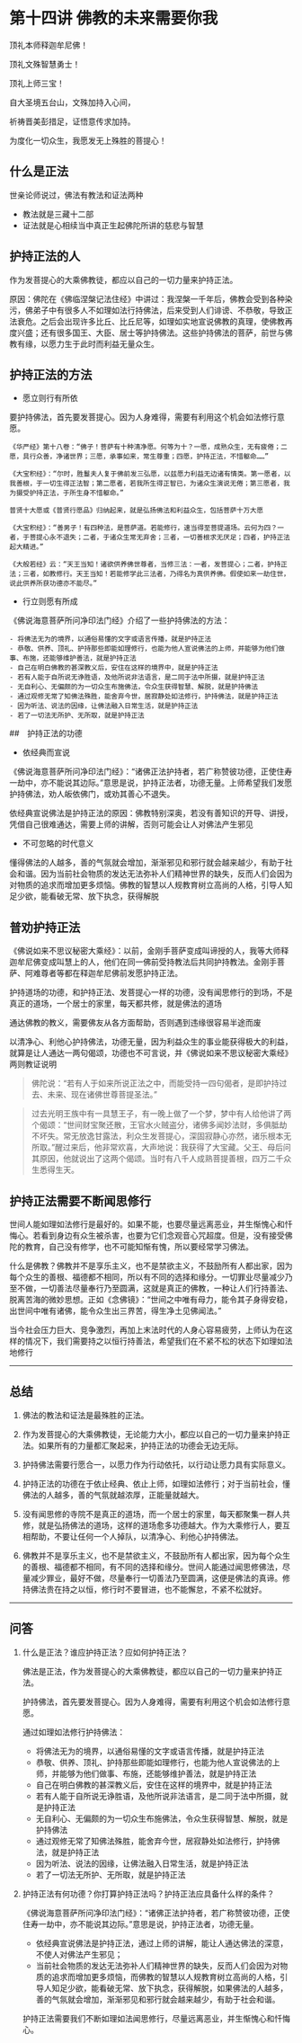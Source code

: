 # 第十四讲 佛教的未来需要你我

顶礼本师释迦牟尼佛！

顶礼文殊智慧勇士！

顶礼上师三宝！

自大圣境五台山，文殊加持入心间，

祈祷晋美彭措足，证悟意传求加持。

为度化一切众生，我愿发无上殊胜的菩提心！

## 什么是正法

世亲论师说过，佛法有教法和证法两种

- 教法就是三藏十二部
- 证法就是心相续当中真正生起佛陀所讲的慈悲与智慧


## 护持正法的人

作为发菩提心的大乘佛教徒，都应以自己的一切力量来护持正法。

原因：佛陀在《佛临涅槃记法住经》中讲过：我涅槃一千年后，佛教会受到各种染污，佛弟子中有很多人不如理如法行持佛法，后来受到人们诽谤、不恭敬，导致正法衰危。之后会出现许多比丘、比丘尼等，如理如实地宣说佛教的真理，使佛教再度兴盛；还有很多国王、大臣、居士等护持佛法。这些护持佛法的菩萨，前世与佛教有缘，以愿力生于此时而利益无量众生。

## 护持正法的方法

- 愿立则行有所依

要护持佛法，首先要发菩提心。因为人身难得，需要有利用这个机会如法修行意愿。

    《华严经》第十八卷：“佛子！菩萨有十种清净愿。何等为十？一愿，成熟众生，无有疲倦；二愿，具行众善，净诸世界；三愿，承事如来，常生尊重；四愿，护持正法，不惜躯命……”
    
    《大宝积经》：“尔时，胜鬘夫人复于佛前发三弘愿，以兹愿力利益无边诸有情类。第一愿者，以我善根，于一切生得正法智；第二愿者，若我所生得正智已，为诸众生演说无倦；第三愿者，我为摄受护持正法，于所生身不惜躯命。”
    
    普贤十大愿或《普贤行愿品》归纳起来，就是弘扬佛法和利益众生，包括菩萨十万大愿
    
    《大宝积经》：“善男子！有四种法，是菩萨道。若能修行，速当得至菩提道场。云何为四？一者，于菩提心永不退失；二者，于诸众生常无弃舍；三者，一切善根求无厌足；四者，护持正法起大精进。”
    
    《大般若经》云：“天王当知！诸欲供养佛世尊者，当修三法：一者，发菩提心；二者，护持正法；三者，如教修行。天王当知！若能修学此三法者，乃得名为真供养佛。假使如来一劫住世，说此供养所获功德亦不能尽。”

- 行立则愿有所成

《佛说海意菩萨所问净印法门经》介绍了一些护持佛法的方法：

    - 将佛法无为的境界，以通俗易懂的文字或语言传播，就是护持正法
    - 恭敬、供养、顶礼、护持那些即能如理修行，也能为他人宣说佛法的上师，并能够为他们做事、布施，还能够维护善法，就是护持正法
    - 自己在明白佛教的甚深教义后，安住在这样的境界中，就是护持正法
    - 若有人能于自所说无诤胜语，及他所说非法语言，是二同于法中所摄，就是护持正法
    - 无自利心、无偏颇的为一切众生布施佛法，令众生获得智慧、解脱，就是护持佛法
    - 通过观修无常了知佛法殊胜，能舍弃今世，居寂静处如法修行，护持佛法，就是护持正法
    - 因为听法、说法的因缘，让佛法融入日常生活，就是护持正法
    - 若了一切法无所护、无所取，就是护持正法
    
##　护持正法的功德

- 依经典而宣说

《佛说海意菩萨所问净印法门经》：“诸佛正法护持者，若广称赞彼功德，正使住寿一劫中，亦不能说其边际。”意思是说，护持正法者，功德无量。上师希望我们发愿护持佛法，劝人皈依佛门，或劝其善心不退失。

依经典宣说佛法是护持正法的原因：佛教特别深奥，若没有善知识的开导、讲授，凭借自己很难通达，需要上师的讲解，否则可能会让人对佛法产生邪见

- 不可忽略的时代意义

懂得佛法的人越多，善的气氛就会增加，渐渐邪见和邪行就会越来越少，有助于社会和谐。因为当前社会物质的发达无法弥补人们精神世界的缺失，反而人们会因为对物质的追求而增加更多烦恼。佛教的智慧以人规教育树立高尚的人格，引导人知足少欲，能看破无常、放下执念，获得解脱

## 普劝护持正法

《佛说如来不思议秘密大乘经》：以前，金刚手菩萨变成叫谛授的人，我等大师释迦牟尼佛变成叫慧上的人，他们在同一佛前受持教法后共同护持教法。金刚手菩萨、阿难尊者等都在释迦牟尼佛前发愿护持正法。

护持道场的功德，和护持正法、发菩提心一样的功德，没有闻思修行的到场，不是真正的道场，一个居士的家里，每天都共修，就是佛法的道场

通达佛教的教义，需要佛友从各方面帮助，否则遇到违缘很容易半途而废

以清净心、利他心护持佛法，功德无量，因为利益众生的事业能获得极大的利益，就算是让人通达一两句偈颂，功德也不可言说，并《佛说如来不思议秘密大乘经》两则教证说明

>佛陀说：“若有人于如来所说正法之中，而能受持一四句偈者，是即护持过去、未来、现在诸佛世尊菩提圣法。”

> 过去光明王族中有一具慧王子，有一晚上做了一个梦，梦中有人给他讲了两个偈颂：“世间财宝聚还散，王官水火贼盗分，诸佛多闻妙法财，多俱胝劫不坏失。常无放逸甘露法，利众生发菩提心，深固寂静心亦然，诸乐根本无所取。”醒过来后，他非常欢喜，大声地说：我获得了大宝藏。父王、母后问其原因，他就说出了这两个偈颂。当时有八千人成熟菩提善根，四万二千众生悉得生天。

## 护持正法需要不断闻思修行

世间人能如理如法修行是最好的。如果不能，也要尽量远离恶业，并生惭愧心和忏悔心。若看到身边有众生被杀害，也要为它们念观音心咒超度。但是，没有接受佛陀的教育，自己没有修学，也不可能知惭有愧，所以要经常学习佛法。

什么是佛教？佛教并不是享乐主义，也不是禁欲主义，不鼓励所有人都出家，因为每个众生的善根、福德都不相同，所以有不同的选择和缘分。一切罪业尽量减少乃至不做，一切善法尽量奉行乃至圆满，这就是真正的佛教，一种让人们行持善法、脱离苦海的微妙思想。正如《念佛镜》：“世间之中唯有母力，能令其子身得安稳，出世间中唯有诸佛，能令众生出三界苦，得生净土见佛闻法。”

当今社会压力巨大、竞争激烈，再加上末法时代的人身心容易疲劳，上师认为在这样的情况下，我们需要持之以恒行持善法，希望我们在不紧不松的状态下如理如法地修行

----------------------------------------------------------------
## 总结

1. 佛法的教法和证法是最殊胜的正法。

2. 作为发菩提心的大乘佛教徒，无论能力大小，都应以自己的一切力量来护持正法。如果所有的力量都汇聚起来，护持正法的功德会无边无际。

3. 护持佛法需要行愿合一，以愿力作为行动依托，以行动让愿力具有实际意义。

4. 护持正法的功德在于依止经典、依止上师，如理如法修行；对于当前社会，懂佛法的人越多，善的气氛就越浓厚，正能量就越大。

5. 没有闻思修的寺院不是真正的道场，而一个居士的家里，每天都聚集一群人共修，就是弘扬佛法的道场，这样的道场愈多功德越大。作为大乘修行人，要互相帮助，不要让任何一个人掉队，以清净心、利他心护持佛法。

6. 佛教并不是享乐主义，也不是禁欲主义，不鼓励所有人都出家，因为每个众生的善根、福德都不相同，有不同的选择和缘分。世间人能通过闻思修佛法，尽量减少罪业，最好不做，尽量奉行一切善法乃至圆满，这便是佛法的真谛。修持佛法贵在持之以恒，修行时不要冒进，也不能懈怠，不紧不松就好。

----------------------------------------------------------------
## 问答

1. 什么是正法？谁应护持正法？应如何护持正法？

    佛法是正法，作为发菩提心的大乘佛教徒，都应以自己的一切力量来护持正法。
    
    护持佛法，首先要发菩提心。因为人身难得，需要有利用这个机会如法修行意愿。
    
    通过如理如法修行护持佛法：
    
    - 将佛法无为的境界，以通俗易懂的文字或语言传播，就是护持正法
    - 恭敬、供养、顶礼、护持那些即能如理修行，也能为他人宣说佛法的上师，并能够为他们做事、布施，还能够维护善法，就是护持正法
    - 自己在明白佛教的甚深教义后，安住在这样的境界中，就是护持正法
    - 若有人能于自所说无诤胜语，及他所说非法语言，是二同于法中所摄，就是护持正法
    - 无自利心、无偏颇的为一切众生布施佛法，令众生获得智慧、解脱，就是护持佛法
    - 通过观修无常了知佛法殊胜，能舍弃今世，居寂静处如法修行，护持佛法，就是护持正法
    - 因为听法、说法的因缘，让佛法融入日常生活，就是护持正法
    - 若了一切法无所护、无所取，就是护持正法

2. 护持正法有何功德？你打算护持正法吗？护持正法应具备什么样的条件？

    《佛说海意菩萨所问净印法门经》：“诸佛正法护持者，若广称赞彼功德，正使住寿一劫中，亦不能说其边际。”意思是说，护持正法者，功德无量。
    - 依经典宣说佛法是护持正法，通过上师的讲解，能让人通达佛法的深意，不使人对佛法产生邪见；
    - 当前社会物质的发达无法弥补人们精神世界的缺失，反而人们会因为对物质的追求而增加更多烦恼，而佛教的智慧以人规教育树立高尚的人格，引导人知足少欲，能看破无常、放下执念，获得解脱，如果佛法的人越多，善的气氛就会增加，渐渐邪见和邪行就会越来越少，有助于社会和谐。
    
    护持正法需要我们不断如理如法闻思修行，尽量远离恶业，并生惭愧心和忏悔心。